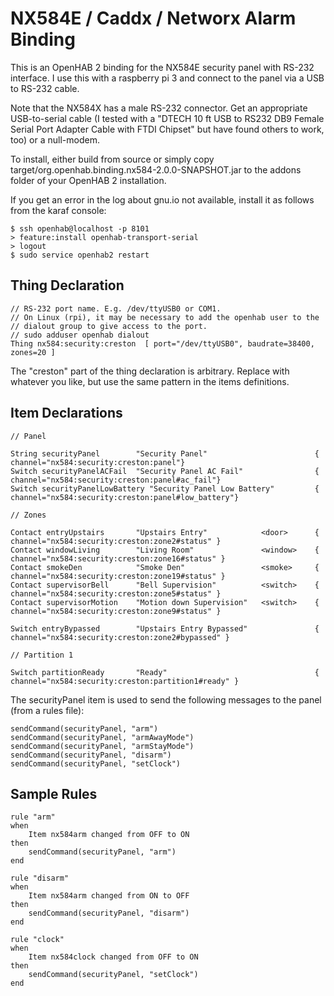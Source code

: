 # NX584E / Caddx / Networx Alarm Binding

This is an OpenHAB 2 binding for the NX584E security panel with RS-232 interface. I use this with a raspberry pi 3 and connect to the panel via a USB to RS-232 cable. 

Note that the NX584X has a male RS-232 connector. Get an appropriate USB-to-serial cable (I tested with a "DTECH 10 ft USB to RS232 DB9 Female Serial Port Adapter Cable with FTDI Chipset" but have found others to work, too) or a null-modem.

To install, either build from source or simply copy target/org.openhab.binding.nx584-2.0.0-SNAPSHOT.jar to the addons folder of your OpenHAB 2 installation.

If you get an error in the log about gnu.io not available, install it as follows from the karaf console:

```
$ ssh openhab@localhost -p 8101
> feature:install openhab-transport-serial
> logout
$ sudo service openhab2 restart
```

## Thing Declaration

```
// RS-232 port name. E.g. /dev/ttyUSB0 or COM1.
// On Linux (rpi), it may be necessary to add the openhab user to the 
// dialout group to give access to the port.
// sudo adduser openhab dialout
Thing nx584:security:creston  [ port="/dev/ttyUSB0", baudrate=38400, zones=20 ]
```

The "creston" part of the thing declaration is arbitrary. Replace with whatever you like, but use the same pattern in the items definitions.

## Item Declarations

```
// Panel

String securityPanel        "Security Panel"                        { channel="nx584:security:creston:panel"}
Switch securityPanelACFail  "Security Panel AC Fail"                { channel="nx584:security:creston:panel#ac_fail"}
Switch securityPanelLowBattery "Security Panel Low Battery"         { channel="nx584:security:creston:panel#low_battery"}

// Zones

Contact entryUpstairs       "Upstairs Entry"            <door>      { channel="nx584:security:creston:zone2#status" }
Contact windowLiving        "Living Room"               <window>    { channel="nx584:security:creston:zone16#status" }
Contact smokeDen            "Smoke Den"                 <smoke>     { channel="nx584:security:creston:zone19#status" }
Contact supervisorBell      "Bell Supervision"          <switch>    { channel="nx584:security:creston:zone5#status" }
Contact supervisorMotion    "Motion down Supervision"   <switch>    { channel="nx584:security:creston:zone9#status" }

Switch entryBypassed        "Upstairs Entry Bypassed"               { channel="nx584:security:creston:zone2#bypassed" }

// Partition 1

Switch partitionReady       "Ready"                                 { channel="nx584:security:creston:partition1#ready" }

```

The securityPanel item is used to send the following messages to the panel (from a rules file):

```
sendCommand(securityPanel, "arm")
sendCommand(securityPanel, "armAwayMode")
sendCommand(securityPanel, "armStayMode")
sendCommand(securityPanel, "disarm")
sendCommand(securityPanel, "setClock")
```

## Sample Rules

```
rule "arm"
when 
	Item nx584arm changed from OFF to ON
then
	sendCommand(securityPanel, "arm")
end

rule "disarm"
when 
	Item nx584arm changed from ON to OFF
then
	sendCommand(securityPanel, "disarm")
end

rule "clock"
when 
	Item nx584clock changed from OFF to ON
then
	sendCommand(securityPanel, "setClock")
end
```